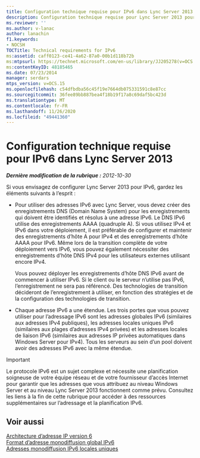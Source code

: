 ```yaml
---
title: Configuration technique requise pour IPv6 dans Lync Server 2013
description: Configuration technique requise pour Lync Server 2013 pour IPv6.
ms.reviewer: ''
ms.author: v-lanac
author: lanachin
f1.keywords:
- NOCSH
TOCTitle: Technical requirements for IPv6
ms:assetid: caff0123-ce41-4a62-87a0-00b1d118b72b
ms:mtpsurl: https://technet.microsoft.com/en-us/library/JJ205278(v=OCS.15)
ms:contentKeyID: 48185465
ms.date: 07/23/2014
manager: serdars
mtps_version: v=OCS.15
ms.openlocfilehash: c54dfbdba56c45f19e7664db075331591c8e87cc
ms.sourcegitcommit: 36fee89bb887bea4f18b19f17a8c69daf5bc423d
ms.translationtype: MT
ms.contentlocale: fr-FR
ms.lasthandoff: 11/26/2020
ms.locfileid: "49441360"
---
```

# <a name="technical-requirements-for-ipv6-in-lync-server-2013"></a>Configuration technique requise pour IPv6 dans Lync Server 2013

<div data-xmlns="http://www.w3.org/1999/xhtml">

<div class="topic" data-xmlns="http://www.w3.org/1999/xhtml" data-msxsl="urn:schemas-microsoft-com:xslt" data-cs="https://msdn.microsoft.com/">

<div data-asp="https://msdn2.microsoft.com/asp">



</div>

<div id="mainSection">

<div id="mainBody">

<span> </span>

_**Dernière modification de la rubrique :** 2012-10-30_

Si vous envisagez de configurer Lync Server 2013 pour IPv6, gardez les éléments suivants à l’esprit :

  - Pour utiliser des adresses IPv6 avec Lync Server, vous devez créer des enregistrements DNS (Domain Name System) pour les enregistrements qui doivent être identifiés et résolus à une adresse IPv6. Le DNS IPv6 utilise des enregistrements AAAA (quadruple A). Si vous utilisez IPv4 et IPv6 dans votre déploiement, il est préférable de configurer et maintenir des enregistrements d’hôte A pour IPv4 et des enregistrements d’hôte AAAA pour IPv6. Même lors de la transition complète de votre déploiement vers IPv6, vous pouvez également nécessiter des enregistrements d’hôte DNS IPv4 pour les utilisateurs externes utilisant encore IPv4.
    
    Vous pouvez déployer les enregistrements d’hôte DNS IPv6 avant de commencer à utiliser IPv6. Si le client ou le serveur n’utilise pas IPv6, l’enregistrement ne sera pas référencé. Des technologies de transition décideront de l’enregistrement à utiliser, en fonction des stratégies et de la configuration des technologies de transition.

  - Chaque adresse IPv6 a une étendue. Les trois portes que vous pouvez utiliser pour l’adressage IPv6 sont les adresses globales IPv6 (similaires aux adresses IPv4 publiques), les adresses locales uniques IPv6 (similaires aux plages d’adresses IPv4 privées) et les adresses locales de liaison IPv6 (similaires aux adresses IP privées automatiques dans Windows Server pour IPv4). Tous les serveurs au sein d’un pool doivent avoir des adresses IPv6 avec la même étendue.

<div>


> [!IMPORTANT]  
> Le protocole IPv6 est un sujet complexe et nécessite une planification soigneuse de votre équipe réseau et de votre fournisseur d’accès Internet pour garantir que les adresses que vous attribuez au niveau Windows Server et au niveau Lync Server 2013 fonctionnent comme prévu. Consultez les liens à la fin de cette rubrique pour accéder à des ressources supplémentaires sur l’adressage et la planification IPv6.



</div>

<div>

## <a name="see-also"></a>Voir aussi


[Architecture d’adresse IP version 6](https://tools.ietf.org/html/rfc4291)  
[Format d’adresse monodiffusion global IPv6](https://tools.ietf.org/html/rfc3587)  
[Adresses monodiffusion IPv6 locales uniques](https://tools.ietf.org/html/rfc4193)  
  

</div>

</div>

<span> </span>

</div>

</div>

</div>

